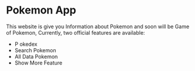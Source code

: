 # Pokemon App

This website is give you Information about Pokemon and soon will be Game of Pokemon,
Currently, two official features are available:

- P okedex
- Search Pokemon
- All Data Pokemon
- Show More Feature
